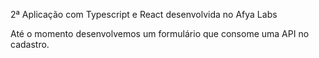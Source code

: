 2ª Aplicação com Typescript e React desenvolvida no Afya Labs

Até o momento desenvolvemos um formulário que consome uma API no cadastro.